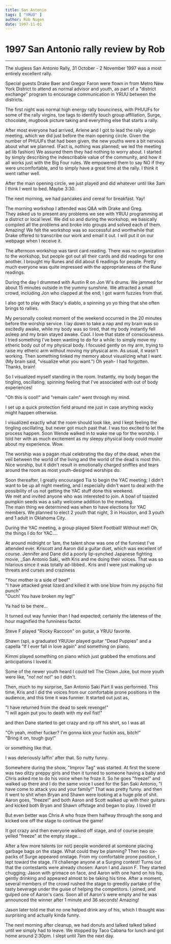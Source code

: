 ```yaml
---
title: San Antonio
tags: [ "YRUU" ]
author: Rob Nugen
date: 1997-11-01
---
```


<h1>1997 San Antonio rally review by Rob</h1>

<hr>

<p>
The slugless San Antonio Rally, 31 October - 2 November 1997 was a most entirely excellent rally.
<p>
Special guests Drake Baer and Gregor Faron were flown in from Metro New York District to attend as normal advisor and youth, as part of a "district exchange" program to encourage communication in YRUU between the districts.
<p>
The first night was normal high energy rally bounciness, with PHUUFs for some of the rally virgins, toe tags to identify touch group affiliation, Surge, chocolate, mugbook picture taking and everything else that starts a rally.
<p>
After most everyone had arrived, Arlene and I got to lead the rally virgin meeting, which we did just before the main opening circle.  Given the number of PHUUFs that had been given, the new youths were a bit nervous about what we planned.  (Fact is, nothing was planned; we led the meeting ad lib fashion)  We assured them they had nothing to worry about.  I started by simply describing the indescribable value of the community, and how it all works just with the Big Four rules.  We empowered them to say NO if they were uncomfortable, and to simply have a great time at the rally.  I think it went rather well.
<p>
After the main opening circle, we just played and did whatever until like 3am I think I went to bed.  Maybe 3:30.
<p>
The next morning, we had pancakes and cereal for breakfast.  Yay!  
<p>
The morning workshop I attended was Q&A with Drake and Greg.<br> They asked us to present any problems we see with YRUU programming at a district or local level.  We did so and during the workshop, we basically compiled all the problems and broke into groups and solved each of them.  Amazing!  We felt the workshop was so successful and worthwhile that Drake offered to transcribe our work and email it out.  I will put it on our webpage when I receive it.
<p>
The afternoon workshop was tarot card reading.  There was no organization to the workshop, but people got out all their cards and did readings for one another.  I brought my Runes and did about 6 readings for people.  Pretty much everyone was quite impressed with the appropriateness of the Rune readings.
<p>
During the day I drummed with Austin R on Jon W's drums.  We jammed for about 15 minutes outside in the yummy sunshine.  We attracted a small crowd, including Jon who clapped at the end; I got warm fuzzies from that.
<p>
I also got to play with Stacy's diablo, a spinning yo yo thing that she often brings to rallies.
<p>
My personally coolest moment of the weekend occurred in the 20 minutes before the worship service.  I lay down to take a nap and my brain was so excitedly awake, while my body was so tired, that my body instantly fell asleep and my brain stayed awake. Cool. I love that state of consciousness.<br>
I tried something I've been wanting to do for a while: to simply move my etheric body out of my physical body. I focused gently on my arm, trying to raise my etheric arm without moving my physical arm.  As usual, it wasn't working.  Then something tinked my memory about visualizing what I want. (My brain said, "visualize what you want.")  Oh yeah- I had forgotten.  Thanks, brain!
<p>
So I visualized myself standing in the room.  Instantly, my body began the tingling, oscillating, spinning feeling that I've associated with out of body experiences!
<p>
"Oh this is cool!" and "remain calm" went through my mind.
<p>
I set up a quick protection field around me just in case anything wacky might happen otherwise.
<p>
I visualized exactly what the room should look like, and I kept feeling the tingling oscillating, but never got much past that. I was too excited to let the process happen.
Soon Wende walked in to wake me up for the worship.  I told her with as much excitement as my sleepy physical body could muster about my experience.  Wow.
<p>
The worship was a pagan ritual celebrating the day of the dead, when the veil between the world of the living and the world of the dead is most thin.  Nice worship, but it didn't result in emotionally charged sniffles and tears around the room as most youth-designed worships do.
<p>
Soon thereafter, I greatly encouraged Tia to begin the YAC meeting; I didn't want to be up all night meeting, and I especially didn't want to deal with the possibility of us not getting the YAC stuff done this weekend. <br>
We met and invited anyone who was interested to join.  A bowl of toasted pumpkin seeds was a salty welcome addition to the meeting.<br>
The main thing we determined was when to have elections for YAC members.  We planned to elect 2 youth that night, 3 in Houston, and 3 youth and 1 adult in Oklahoma City.
<p>
During the YAC meeting, a group played Silent Football!  Without me!!  Oh, the things I do for YAC....
<p>
At around midnight or 1am, the talent show was one of the funniest I've attended ever. Kriscott and Aaron did a guitar duet, which was excellent of course.  Jennifer and Dane did a poorly lip-synched Japanese fighting movie, _San Antonio Saki_ with Kris and me doing their voices.  That was so hilarious since it was totally ad-libbed.. Kris and I were just making up threats and curses and craziness
<p>
"Your mother is a side of beef"  <br>
"I have attacked great lizard and killed it with one blow from my psycho fist punch" <br>
"Ouch!  You have broken my leg!"
<p>
Ya had to be there...
<p>
It turned out way funnier than I had expected; certainly the lateness of the hour magnified the funniness factor.
<p>
Steve F played "Rocky Raccoon" on guitar, a YRUU favorite.
<p>
Shawn (sp), a graduated YRUUer played guitar "Dead Puppies" and a capella "If I ever fall in love again" and something on piano.
<p>
Kimmi played something on piano which just grabbed the emotions and anticipations I loved it.
<p>
Some of the newer youth heard I could tell The Clown Joke, but more youth were like, "no! no! no!" so I didn't.  
<p>
Then, much to my surprise, San Antonio Saki Part II was performed.  This time, Kris and I did the voices from our comfortable prone positions in the audience, and this time it was funnier.  It started out just as,
<p>
"I have returned from the dead to seek revenge!"<br>
"I will again put you to death with my evil fist!"
<p>
and then Dane started to get crazy and rip off his shirt, so I was all
<p>
"Oh yeah, mother fucker? I'm gonna kick your fuckin ass, bitch!"<br>
"Bring it on, tough guy!"
<p>
or something like that.
<p>
I was deleriously laffin' after that.  So nutty funny.  
<p>
Somewhere during the show, "Improv Tag" was started.  At first the scene was two ditzy preppy girls and then it turned to someone having a baby and Chris asked me to do his voice when he froze it.  So he goes "freeze!" and walked up there and I do the same voice I used for the San Saki Antonio, "I have come to attack you and your family!"  That was pretty funny.  and then it went to shit when Bryan and Shawn were looking at a huge pile of shit.  Aaron goes, "freeze!" and both Aaron and Scott walked up with their guitars and kicked both Bryan and Shawn offstage and began to play.  I loved it! 
<p>
But even better was Chris A who froze them halfway through the song and kicked one off the stage to continue the game!
<p>
It got crazy and then everyone walked off stage, and of course people yelled "freeze" at the empty stage...
<p>
After a few more talents (or not) people wondered at someone placing garbage bags on the stage.  What could they be planning?  Then two six-packs of Surge appeared onstage.  From my comfortable prone position, I lept toward the stage.  I'll challenge anyone at a Surging contest!   Turns out that the contestants were already chosen: Aaron I and Jason F.
They started chugging; Jason with grimace on face, and Aaron with one hand on his hip, gently drinking and appeared almost to be taking his time.  After a moment, several members of the crowd rushed the stage to greedily partake of the tasty beverage under the guise of helping the competitors.  I joined, and gulped one of Aaron's cans.  Soon all of Aaron's were empty and he was announced the winner after 1 minute and 36 seconds!  Amazing!
<p>
Jason later told me that no one helped drink any of his, which I thought was surprising and actually kinda funny.
<p>
The next morning after cleanup, we had donuts and talked talked talked until we simply had to leave.  We stopped by Taco Cabana for lunch and got home around 2:30pm.  I slept until 7am the next day.

<p>
